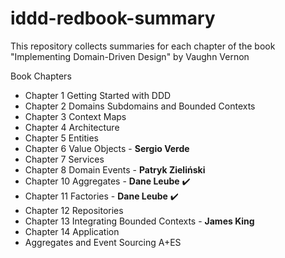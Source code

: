 # iddd-redbook-summary
This repository collects summaries for each chapter of the book "Implementing Domain-Driven Design" by Vaughn Vernon

Book Chapters
- Chapter 1 Getting Started with DDD
- Chapter 2 Domains Subdomains and Bounded Contexts
- Chapter 3 Context Maps
- Chapter 4 Architecture
- Chapter 5 Entities
- Chapter 6 Value Objects - <b>Sergio Verde</b>
- Chapter 7 Services
- Chapter 8 Domain Events - <b>Patryk Zieliński</b>
- Chapter 10 Aggregates - <b>Dane Leube</b> ✔️
- Chapter 11 Factories - <b>Dane Leube</b> ✔️
- Chapter 12 Repositories
- Chapter 13 Integrating Bounded Contexts - <b>James King</b>
- Chapter 14 Application
- Aggregates and Event Sourcing A+ES
